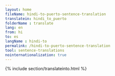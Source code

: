 ```yaml
---
layout: home
fileName: hindi-to-puerto-sentence-translation
translatein: hindi_to_puerto
folderName : translate
lang: en
from: hi
to: es
langName : hindi-to
permalink: /hindi-to-puerto-sentence-translation
tool: sentence-translations
nointernationalization: true
---
```

{% include section/translateinto.html %}

